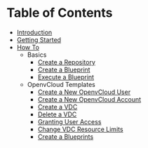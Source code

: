 # Table of Contents

* [Introduction](README.md)
* [Getting Started](gettingstarted/gettingstarted.md)
* [How To](Howto/Howto.md)
  * Basics
    * [Create a Repository](Create_repository/Create_repository.md)
    * [Create a Blueprint](Create_blueprint/Create_blueprint.md)
    * [Execute a Blueprint](Execute_blueprint/Execute_blueprint.md)
  * OpenvCloud Templates
    * [Create a New OpenvCloud User](Add_user/Add_user.md)
    * [Create a New OpenvCloud Account](Create_account/Create_account.md)
    * [Create a VDC](Create_VDC/Create_VDC.md)
    * [Delete a VDC](Delete_VDC/Delete_VDC.md)
    * [Granting User Access](Granting_user_access\Granting_user_access.md)
    * [Change VDC Resource Limits](Change_VDC_Resource_Limits\Change_VDC_Resource_Limits.md)
    * [Create a Blueprints](Create_blueprint\Create_blueprint.md)

